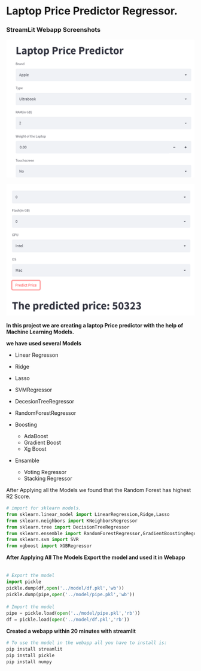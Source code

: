 # Laptop Price Predictor Regressor.
### StreamLit Webapp Screenshots
![Price Predictor](https://github.com/sharmatriloknath/Laptop-Price-Predictor/blob/main/images/Price-Predictor-1.png?raw=true)

![Price Predictor](https://github.com/sharmatriloknath/Laptop-Price-Predictor/blob/main/images/Price-Predictor-2.png?raw=true)

**In this project we are creating a laptop Price predictor with the help of Machine Learning Models.**

**we have used several Models**
* Linear Regresson
* Ridge
* Lasso
* SVMRegressor
* DecesionTreeRegressor
* RandomForestRegressor
* Boosting
    - AdaBoost
    - Gradient Boost
    - Xg Boost

* Ensamble
    - Voting Regressor
    - Stacking Regressor
    

After Applying all the Models we found that the Random Forest has highest R2 Score.

```python
# import for sklearn models.
from sklearn.linear_model import LinearRegression,Ridge,Lasso
from sklearn.neighbors import KNeighborsRegressor
from sklearn.tree import DecisionTreeRegressor
from sklearn.ensemble import RandomForestRegressor,GradientBoostingRegressor,AdaBoostRegressor,ExtraTreesRegressor
from sklearn.svm import SVR
from xgboost import XGBRegressor

```
**After Applying All The Models Export the model and used it in Webapp**

```python

# Export the model
import pickle
pickle.dump(df,open('../model/df.pkl','wb'))
pickle.dump(pipe,open('../model/pipe.pkl','wb'))

# Import the model
pipe = pickle.load(open('../model/pipe.pkl','rb'))
df = pickle.load(open('../model/df.pkl','rb'))
```

**Created a webapp within 20 minutes with streamlit**

```python
# To use the model in the webapp all you have to install is:
pip install streamlit
pip install pickle
pip install numpy
```
